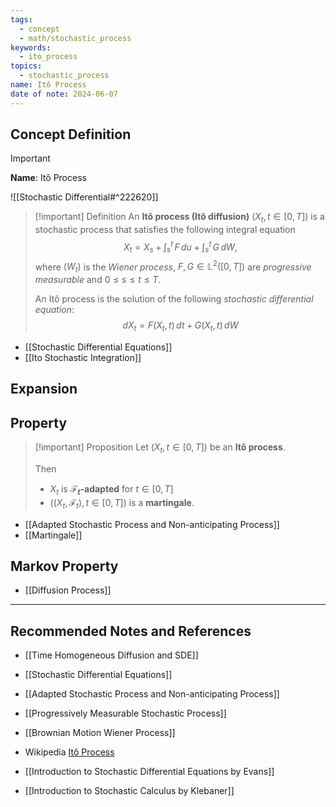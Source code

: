 ```yaml
---
tags:
  - concept
  - math/stochastic_process
keywords:
  - ito_process
topics:
  - stochastic_process
name: Itô Process
date of note: 2024-06-07
---
```


## Concept Definition

>[!important]
>**Name**: Itô Process

![[Stochastic Differential#^222620]]

>[!important] Definition
>An **Itô process (Itô diffusion)** $(X_{t}, t\in [0,T])$ is a stochastic process that satisfies the following integral equation
>$$
>X_{t} = X_{s} + \int_{s}^{t}\,F\,du + \int_{s}^{t}\,G\,dW, 
>$$
>where $(W_{t})$ is the *Wiener process*, $F, G\in \mathbb{L}^2([0,T])$ are *progressive measurable* and $0 \le s \le t \le T$. 
>
>An Itô process is the solution of the following *stochastic differential equation*:
>$$
>dX_{t} = F(X_{t}, t)\,dt + G(X_{t}, t)\,dW
>$$


- [[Stochastic Differential Equations]]
- [[Ito Stochastic Integration]]


## Expansion


## Property

>[!important] Proposition
>Let $(X_{t}, t\in [0,T])$ be an **Itô process**.
>
>Then 
>- $X_{t}$ is **$\mathscr{F}_{t}$-adapted** for $t\in [0,T]$
>- $((X_{t}, \mathscr{F}_{t}), t\in [0,T])$ is a **martingale**.

- [[Adapted Stochastic Process and Non-anticipating Process]]
- [[Martingale]]



## Markov Property

- [[Diffusion Process]]





-----------
##  Recommended Notes and References

- [[Time Homogeneous Diffusion and SDE]]
- [[Stochastic Differential Equations]]


- [[Adapted Stochastic Process and Non-anticipating Process]]
- [[Progressively Measurable Stochastic Process]]
- [[Brownian Motion Wiener Process]]

- Wikipedia [Itô Process](https://en.wikipedia.org/wiki/It%C3%B4_calculus)
- [[Introduction to Stochastic Differential Equations by Evans]]
- [[Introduction to Stochastic Calculus by Klebaner]]